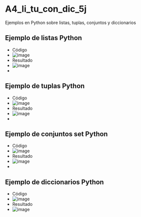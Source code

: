 # A4_li_tu_con_dic_5j
Ejemplos en Python sobre listas, tuplas, conjuntos y diccionarios 
## Ejemplo de listas Python
- Código
- ![image](https://github.com/user-attachments/assets/e45655e2-1c6b-4b7e-af03-5ac0ecc57460)
- Resultado
- ![image](https://github.com/user-attachments/assets/a75ae144-b536-4afb-a0ae-db51bede4300)
- 
## Ejemplo de tuplas Python
- Código
- ![image](https://github.com/user-attachments/assets/c6344d0d-7ced-4541-bdfd-a73330c11e1c)
- Resultado
- ![image](https://github.com/user-attachments/assets/7b7e5e0b-f215-4786-ae5f-a394e29995f0)
- 
## Ejemplo de conjuntos set Python
- Código
- ![image](https://github.com/user-attachments/assets/20c87444-03f2-43a3-ade8-2805796df582)
- Resultado
- ![image](https://github.com/user-attachments/assets/f172e2a1-ae78-482c-bd6e-ccb6746b0dd1)
-
## Ejemplo de diccionarios Python
- Código
- ![image](https://github.com/user-attachments/assets/9c06443c-8f55-4383-9ada-cd337ecb8902)
- Resultado
- ![image](https://github.com/user-attachments/assets/e649527a-e7b7-459a-86cd-92d6364d6412)
